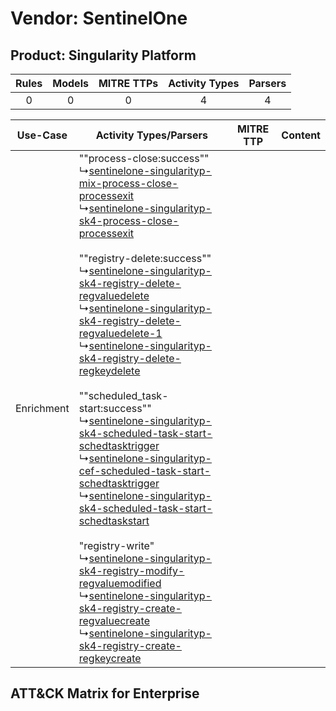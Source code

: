 Vendor: SentinelOne
===================
Product: Singularity Platform
-----------------------------
| Rules | Models | MITRE TTPs | Activity Types | Parsers |
|:-----:|:------:|:----------:|:--------------:|:-------:|
|   0   |   0    |     0      |       4        |    4    |

|  Use-Case  | Activity Types/Parsers    | MITRE TTP | Content    |
|:----------:| ---- | --------- | ---- |
| Enrichment |  ""process-close:success""<br> ↳[sentinelone-singularityp-mix-process-close-processexit](Ps/pC_sentinelonesingularitypmixprocesscloseprocessexit.md)<br> ↳[sentinelone-singularityp-sk4-process-close-processexit](Ps/pC_sentinelonesingularitypsk4processcloseprocessexit.md)<br><br> ""registry-delete:success""<br> ↳[sentinelone-singularityp-sk4-registry-delete-regvaluedelete](Ps/pC_sentinelonesingularitypsk4registrydeleteregvaluedelete.md)<br> ↳[sentinelone-singularityp-sk4-registry-delete-regvaluedelete-1](Ps/pC_sentinelonesingularitypsk4registrydeleteregvaluedelete1.md)<br> ↳[sentinelone-singularityp-sk4-registry-delete-regkeydelete](Ps/pC_sentinelonesingularitypsk4registrydeleteregkeydelete.md)<br><br> ""scheduled_task-start:success""<br> ↳[sentinelone-singularityp-sk4-scheduled-task-start-schedtasktrigger](Ps/pC_sentinelonesingularitypsk4scheduledtaskstartschedtasktrigger.md)<br> ↳[sentinelone-singularityp-cef-scheduled-task-start-schedtasktrigger](Ps/pC_sentinelonesingularitypcefscheduledtaskstartschedtasktrigger.md)<br> ↳[sentinelone-singularityp-sk4-scheduled-task-start-schedtaskstart](Ps/pC_sentinelonesingularitypsk4scheduledtaskstartschedtaskstart.md)<br><br> "registry-write"<br> ↳[sentinelone-singularityp-sk4-registry-modify-regvaluemodified](Ps/pC_sentinelonesingularitypsk4registrymodifyregvaluemodified.md)<br> ↳[sentinelone-singularityp-sk4-registry-create-regvaluecreate](Ps/pC_sentinelonesingularitypsk4registrycreateregvaluecreate.md)<br> ↳[sentinelone-singularityp-sk4-registry-create-regkeycreate](Ps/pC_sentinelonesingularitypsk4registrycreateregkeycreate.md)<br> |    | [](RM/r_m_sentinelone_singularity_platform_Enrichment.md) |

ATT&CK Matrix for Enterprise
----------------------------
